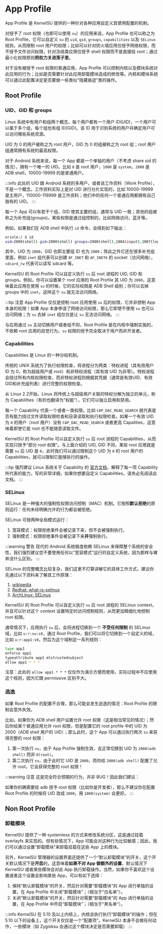 # App Profile

App Profile 是 KernelSU 提供的一种针对各种应用自定义其使用配置的机制。

对授予了 root 权限（也即可以使用 `su`）的应用来说，App Profile 也可以称之为 Root Profile，它可以自定义 `su` 的 `uid`, `gid`, `groups`, `capabilities` 以及 `SELinux` 规则，从而限制 root 用户的权限；比如可以针对防火墙应用仅授予网络权限，而不授予文件访问权限，针对冻结类应用仅授予 shell 权限而不是直接给 root；通过最小化权限原则**把权力关进笼子里**。

对于没有被授予 root 权限的普通应用，App Profile 可以控制内核以及模块系统对此应用的行为；比如是否需要针对此应用卸载模块造成的修改等。内核和模块系统可以通过此配置决定是否要做一些类似“隐藏痕迹”类的操作。

## Root Profile

### UID、GID 和 groups

Linux 系统中有用户和组两个概念。每个用户都有一个用户 ID(UID)，一个用户可以属于多个组，每个组也有组 ID(GID)。该 ID 用于识别系统的用户并确定用户可以访问哪些系统资源。

UID 为 0 的用户被称之为 root 用户，GID 为 0 的组被称之为 root 组；root 用户组通常拥有系统的最高权限。

对于 Android 系统来说，每一个 App 都是一个单独的用户（不考虑 share uid 的情况），拥有一个唯一的 UID。比如 `0` 是 root 用户，`1000` 是 `system`，`2000` 是 ADB shell，10000-19999 的是普通用户。

:::info
此处的 UID 跟 Android 系统的多用户，或者说工作资料（Work Profile），不是一个概念。工作资料实际上是对 UID 进行分片实现的，比如 10000-19999 是主用户，110000-119999 是工作资料；他们中的任何一个普通应用都拥有自己独有的 UID。
:::

每一个 App 可以有若干个组，GID 使其主要的组，通常与 UID 一致；其他的组被称之为补充组(groups)。某些权限是通过组控制的，比如网络访问，蓝牙等。

例如，如果我们在 ADB shell 中执行 `id` 命令，会得到如下输出：

```sh
oriole:/ $ id
uid=2000(shell) gid=2000(shell) groups=2000(shell),1004(input),1007(log),1011(adb),1015(sdcard_rw),1028(sdcard_r),1078(ext_data_rw),1079(ext_obb_rw),3001(net_bt_admin),3002(net_bt),3003(inet),3006(net_bw_stats),3009(readproc),3011(uhid),3012(readtracefs) context=u:r:shell:s0
```

其中，UID 为 `2000`，GID 也即主要组 ID 也为 `2000`；除此之外它还在很多补充组里面，例如 `inet` 组代表可以创建 `AF_INET` 和 `AF_INET6` 的 socket（访问网络），`sdcard_rw` 代表可以读写 sdcard 等。

KernelSU 的 Root Profile 可以自定义执行 `su` 后 root 进程的 UID, GID 和 groups。例如，你可以设置某个 root 应用的 Root Profile 其 UID 为 `2000`，这意味着此应用在使用 `su` 的时候，它的实际权限是 ADB Shell 级别；你可以去掉 groups 中的 `inet`，这样这个 `su` 就无法访问网络。

:::tip 注意
App Profile 仅仅是控制 root 应用使用 `su` 后的权限，它并非控制 App 本身的权限！如果 App 本身申请了网络访问权限，那么它即使不使用 `su` 也可以访问网络；为 `su` 去掉 `inet` 组仅仅是让 `su` 无法访问网络。
:::

与应用通过 `su` 主动切换用户或者组不同，Root Profile 是在内核中强制实施的，不依赖 root 应用的自觉行为，`su` 权限的授予完全取决于用户而非开发者。

### Capabilities

Capabilities 是 Linux 的一种分权机制。

传统的 UNIX 系统为了执行权限检查，将进程分为两类：特权进程（其有效用户 ID 为 0，称为超级用户或 root）和非特权进程（其有效 UID 为非零）。特权进程会绕过所有内核权限检查，而非特权进程则根据其凭据（通常是有效UID、有效GID和补充组列表）进行完整的权限检查。

从 Linux 2.2开始，Linux 将传统上与超级用户关联的特权分解为独立的单元，称为 Capabilities（有的也翻译为“权能”），它们可以独立启用和禁用。

每一个 Capability 代表一个或者一类权限。比如 `CAP_DAC_READ_SEARCH` 就代表是否有能力绕过文件读取权限检查和目录读取和执行权限检查。如果一个有效 UID 为 `0` 的用户（root 用户）没有 `CAP_DAC_READ_SEARCH` 或者更高 Capalities，这意味着即使它是 root 也不能随意读取文件。

KernelSU 的 Root Profile 可以自定义执行 `su` 后 root 进程的 Capabilities，从而实现只授予“部分 root 权限”。与上面介绍的 UID, GID 不同，某些 root 应用就是需要 `su` 后 UID 是 `0`，此时我们可以通过限制这个 UID 为 `0` 的 root 用户的 Capabilities，就可以限制它能够执行的操作。

:::tip 强烈建议
Linux 系统关于 Capability 的 [官方文档](https://man7.org/linux/man-pages/man7/capabilities.7.html)，解释了每一项 Capability 所代表的能力，写的非常详细，如果你想要自定义 Capabilities，请务必先阅读此文档。
:::

### SELinux

SELinux 是一种强大的强制性权限访问控制（MAC）机制。它按照**默认拒绝**的原则运行：任何未经明确允许的行为都会被拒绝。

SELinux 可按两种全局模式运行：

1. 宽容模式：权限拒绝事件会被记录下来，但不会被强制执行。
2. 强制模式：权限拒绝事件会被记录下来**并**强制执行。

:::warning 警告
现代的 Android 系统极度依赖 SELinux 来保障整个系统的安全性，我们强烈建议您不要使用任何以“宽容模式”运行的自定义系统，因为那样与裸奔没什么区别。
:::

SELinux 的完整概念比较复杂，我们这里不打算讲解它的具体工作方式，建议你先通过以下资料来了解其工作原理：

1. [wikipedia](https://en.wikipedia.org/wiki/Security-Enhanced_Linux)
2. [Redhat: what-is-selinux](https://www.redhat.com/en/topics/linux/what-is-selinux)
3. [ArchLinux: SELinux](https://wiki.archlinux.org/title/SELinux)

KernelSU 的 Root Profile 可以自定义执行 `su` 后 root 进程的 SELinux context，并且可以针对这个 context 设置特定的访问控制规则，从而更加精细化地控制 root 权限。

通常情况下，应用执行 `su` 后，会将进程切换到一个 **不受任何限制** 的 SELinux 域，比如 `u:r:su:s0`，通过 Root Profile，我们可以将它切换到一个自定义的域，比如 `u:r:app1:s0`，然后为这个域制定一系列规则：

```sh
type app1
enforce app1
typeattribute app1 mlstrustedsubject
allow app1 * * *
```

注意：此处的 `allow app1 * * *` 仅仅作为演示方便而使用，实际过程中不应使用这个规则，因为它跟 permissive 区别不大。

### 逃逸

如果 Root Profile 的配置不合理，那么可能会发生逃逸的情况：Root Profile 的限制会意外失效。

比如，如果你为 ADB shell 用户设置允许 root 权限（这是相当常见的情况）；然后你给某个普通应用允许 root 权限，但是配置它的 root profile 中的 UID 为 2000（ADB shell 用户的 UID）；那么此时，这个 App 可以通过执行两次 `su` 来获得完整的 root 权限：

1. 第一次执行 `su`，由于 App Profile 强制生效，会正常切换到 UID 为 `2000(adb shell)` 而非 `0(root)`。
2. 第二次执行 `su`，由于此时它 UID 是 `2000`，而你给 `2000(adb shell)` 配置了允许 root，它会获得完整的 root 权限！

:::warning 注意
这是完全符合预期的行为，并非 BUG！因此我们建议：

如果你的确需要给 adb 授予 root 权限（比如你是开发者），那么不建议你在配置 Root Profile 的时候将 UID 改成 `2000`，用 `1000(system)` 会更好。
:::

## Non Root Profile

### 卸载模块

KernelSU 提供了一种 systemless 的方式来修改系统分区，这是通过挂载 overlayfs 来实现的。但有些情况下，App 可能会对这种行为比较敏感；因此，我们可以通过设置“卸载模块”来卸载挂载在这些 App 上的模块。

另外，KernelSU 管理器的设置界面还提供了一个“默认卸载模块”的开关，这个开关默认情况下是**开启**的，这意味着**如果不对 App 做额外的设置**，默认情况下 KernelSU 或者某些模块会对此 App 执行卸载操作。当然，如果你不喜欢这个设置或者这个设置会影响某些 App，可以有如下选择：

1. 保持“默认卸载模块”的开关，然后针对需要“卸载模块”的 App 进行单独的设置，在 App Profile 中关闭“卸载模块”；（相当于“白名单“）。
2. 关闭“默认卸载模块”的开关，然后针对需要“卸载模块”的 App 进行单独的设置，在 App Profile 中开启“卸载模块”；（相当于“黑名单“）。

:::info
KernelSU 在 5.10 及以上内核上，内核会执行执行“卸载模块”的操作；但在 5.10 以下的设备上，这个开关仅仅是一个“配置项”，KernelSU 本身不会做任何动作，一些模块（如 Zygisksu 会通过这个模块决定是否需要卸载）
:::
